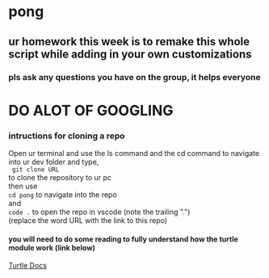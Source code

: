 # pong

## ur homework this week is to remake this whole script while adding in your own customizations  
### pls ask any questions you have on the group, it helps everyone
# DO ALOT OF GOOGLING

### intructions for cloning a repo
Open ur terminal and use the ls command and the cd command to navigate into ur dev folder and type,  
``` git clone URL```  
to clone the repository to ur pc  
then use  
``` cd pong ``` to navigate into the repo  
and  
``` code . ``` to open the repo in vscode (note the trailing ".")  
(replace the word URL with the link to this repo)  


#### you will need to do some reading to fully understand how the turtle module work (link below)
[Turtle Docs](https://www.geeksforgeeks.org/turtle-programming-python/)
